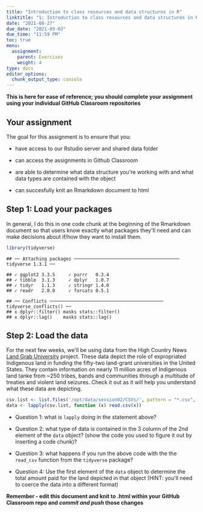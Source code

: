 ```yaml
---
title: "Introduction to class resources and data structures in R"
linktitle: "1: Introduction to class resources and data structures in R"
date: "2021-08-27"
due_date: "2021-09-03"
due_time: "11:59 PM"
toc: true
menu:
  assignment:
    parent: Exercises
    weight: 4
type: docs
editor_options: 
  chunk_output_type: console
---
```


**This is here for ease of reference; you should complete your assignment using your individual GitHub Classroom repositories**




## Your assignment

The goal for this assignment is to ensure that you:
- have access to our Rstudio server and shared data folder

- can access the assignments in Github Classroom

- are able to determine what data structure you're working with and what data types are contained with the object

- can succesfully knit an Rmarkdown document to html

## Step 1: Load your packages
In general, I do this in one code chunk at the beginning of the Rmarkdown document so that users know exactly what packages they'll need and can make decisions about if/how they want to install them.


```r
library(tidyverse)
```

```
## ── Attaching packages ─────────────────────────────────────── tidyverse 1.3.1 ──
```

```
## ✓ ggplot2 3.3.5     ✓ purrr   0.3.4
## ✓ tibble  3.1.3     ✓ dplyr   1.0.7
## ✓ tidyr   1.1.3     ✓ stringr 1.4.0
## ✓ readr   2.0.0     ✓ forcats 0.5.1
```

```
## ── Conflicts ────────────────────────────────────────── tidyverse_conflicts() ──
## x dplyr::filter() masks stats::filter()
## x dplyr::lag()    masks stats::lag()
```


## Step 2: Load the data

For the next few weeks, we'll be using data from the High Country News [Land Grab University](https://www.landgrabu.org/) project. These data depict the role of expropriated Indigenous land in funding the fifty-two land-grant universities in the United States. They contain information on nearly 11 million acres of Indigenous land tanke from ~250 tribes, bands and communities through a multitude of treaties and violent land seizures. Check it out as it will help you understand what these data are depicting.


```r
csv.list <- list.files('/opt/data/session02/CSVs/', pattern = "*.csv", full.names = TRUE)
data <- lapply(csv.list, function (x) read.csv(x))
```
* Question 1: what is `lapply` doing in the statement above?

* Question 2: what type of data is contained in the 3 column of the 2nd element of the `data` object? (show the code you used to figure it out by inserting a code chunk)?

* Question 3: what happens if you run the above code with the the `read_csv` function from the `tidyverse` package?

* Question 4: Use the first element of the `data` object to determine the total amount paid for the land depicted in that object (HINT: you'll need to coerce the data into a different format)

**Remember - edit this document and knit to .html within your GitHub Classroom repo and _commit_ _and_ _push_ those changes**
